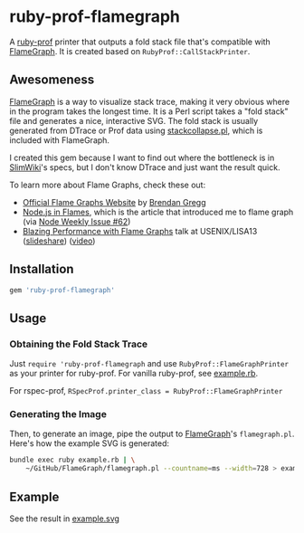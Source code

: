 ruby-prof-flamegraph
====================

A [ruby-prof][] printer that outputs a fold stack file that's compatible with [FlameGraph][].
It is created based on `RubyProf::CallStackPrinter`.


Awesomeness
-----------

[FlameGraph][] is a way to visualize stack trace,
making it very obvious where in the program takes the longest time.
It is a Perl script takes a "fold stack" file and generates a nice, interactive SVG.
The fold stack is usually generated from DTrace or Prof data using [stackcollapse.pl][FlameGraph], which is included with FlameGraph.

I created this gem because I want to find out where the bottleneck is in [SlimWiki][]'s specs,
but I don't know DTrace and just want the result quick.



To learn more about Flame Graphs, check these out:

- [Official Flame Graphs Website](http://www.brendangregg.com/flamegraphs.html) by [Brendan Gregg](http://www.brendangregg.com/)
- [Node.js in Flames](http://techblog.netflix.com/2014/11/nodejs-in-flames.html), which is the article that introduced me to flame graph (via [Node Weekly Issue #62](http://nodeweekly.com/issues/62))
- [Blazing Performance with Flame Graphs](https://www.usenix.org/conference/lisa13/technical-sessions/plenary/gregg) talk at USENIX/LISA13 ([slideshare](http://www.slideshare.net/brendangregg/blazing-performance-with-flame-graphs?ref=http://www.brendangregg.com/flamegraphs.html)) ([video](http://www.youtube.com/watch?v=nZfNehCzGdw))



[ruby-prof]: https://github.com/ruby-prof/ruby-prof
[FlameGraph]: https://github.com/brendangregg/FlameGraph
[SlimWiki]: https://slimwiki.com/


## Installation

```ruby
gem 'ruby-prof-flamegraph'
```


## Usage


### Obtaining the Fold Stack Trace

Just `require 'ruby-prof-flamegraph` and use `RubyProf::FlameGraphPrinter` as your printer for ruby-prof.
For vanilla ruby-prof, see [example.rb](example.rb).

For rspec-prof, `RSpecProf.printer_class = RubyProf::FlameGraphPrinter`


### Generating the Image

Then, to generate an image, pipe the output to [FlameGraph][]'s `flamegraph.pl`. Here's how the example SVG is generated:

```bash
bundle exec ruby example.rb | \
    ~/GitHub/FlameGraph/flamegraph.pl --countname=ms --width=728 > example.svg
```


[rspec-prof]: https://github.com/sinisterchipmunk/rspec-prof



## Example

See the result in [example.svg][]

[example.svg]: example.svg


